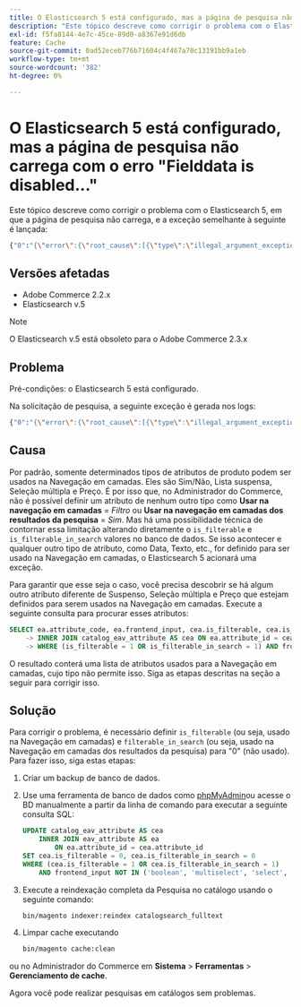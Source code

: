 ```yaml
---
title: O Elasticsearch 5 está configurado, mas a página de pesquisa não carrega com o erro "Fielddata is disabled..."
description: "Este tópico descreve como corrigir o problema com o Elasticsearch 5, em que a página de pesquisa não carrega, e a exceção semelhante à seguinte é lançada:"
exl-id: f5fa8144-4e7c-45ce-89d0-a8367e91d6db
feature: Cache
source-git-commit: 0ad52eceb776b71604c4f467a70c13191bb9a1eb
workflow-type: tm+mt
source-wordcount: '382'
ht-degree: 0%

---
```


# O Elasticsearch 5 está configurado, mas a página de pesquisa não carrega com o erro &quot;Fielddata is disabled...&quot;

Este tópico descreve como corrigir o problema com o Elasticsearch 5, em que a página de pesquisa não carrega, e a exceção semelhante à seguinte é lançada:

```bash
{"0":"{\"error\":{\"root_cause\":[{\"type\":\"illegal_argument_exception\",\"reason\":\"Fielddata is disabled on text fields by default. Set fielddata=true on [%attribute_code%]] in order to load fielddata in memory by uninverting the inverted index. Note that this can however use significant memory.\"}].
```

## Versões afetadas

* Adobe Commerce 2.2.x
* Elasticsearch v.5

>[!NOTE]
>
>O Elasticsearch v.5 está obsoleto para o Adobe Commerce 2.3.x

## Problema

Pré-condições: o Elasticsearch 5 está configurado.

Na solicitação de pesquisa, a seguinte exceção é gerada nos logs:

```bash
{"0":"{\"error\":{\"root_cause\":[{\"type\":\"illegal_argument_exception\",\"reason\":\"Fielddata is disabled on text fields by default. Set fielddata=true on [%attribute_code%]] in order to load fielddata in memory by uninverting the inverted index. Note that this can however use significant memory.\"}].
```

## Causa

Por padrão, somente determinados tipos de atributos de produto podem ser usados na Navegação em camadas. Eles são Sim/Não, Lista suspensa, Seleção múltipla e Preço. É por isso que, no Administrador do Commerce, não é possível definir um atributo de nenhum outro tipo como **Usar na navegação em camadas** = *Filtro* ou **Usar na navegação em camadas dos resultados da pesquisa** = *Sim*. Mas há uma possibilidade técnica de contornar essa limitação alterando diretamente o `is_filterable` e `is_filterable_in_search` valores no banco de dados. Se isso acontecer e qualquer outro tipo de atributo, como Data, Texto, etc., for definido para ser usado na Navegação em camadas, o Elasticsearch 5 acionará uma exceção.

Para garantir que esse seja o caso, você precisa descobrir se há algum outro atributo diferente de Suspenso, Seleção múltipla e Preço que estejam definidos para serem usados na Navegação em camadas. Execute a seguinte consulta para procurar esses atributos:

```sql
SELECT ea.attribute_code, ea.frontend_input, cea.is_filterable, cea.is_filterable_in_search FROM eav_attribute AS ea
    -> INNER JOIN catalog_eav_attribute AS cea ON ea.attribute_id = cea.`attribute_id`
    -> WHERE (is_filterable = 1 OR is_filterable_in_search = 1) AND frontend_input NOT IN ('boolean', 'multiselect', 'select', 'price');
```

O resultado conterá uma lista de atributos usados para a Navegação em camadas, cujo tipo não permite isso. Siga as etapas descritas na seção a seguir para corrigir isso.

## Solução

Para corrigir o problema, é necessário definir `is_filterable` (ou seja, usado na Navegação em camadas) e `filterable_in_search` (ou seja, usado na Navegação em camadas dos resultados da pesquisa) para &quot;0&quot; (não usado). Para fazer isso, siga estas etapas:

1. Criar um backup de banco de dados.
1. Use uma ferramenta de banco de dados como [phpMyAdmin](https://devdocs.magento.com/guides/v2.2/install-gde/prereq/optional.html#install-optional-phpmyadmin)ou acesse o BD manualmente a partir da linha de comando para executar a seguinte consulta SQL:

   ```sql
   UPDATE catalog_eav_attribute AS cea
       INNER JOIN eav_attribute AS ea
           ON ea.attribute_id = cea.attribute_id
   SET cea.is_filterable = 0, cea.is_filterable_in_search = 0
   WHERE (cea.is_filterable = 1 OR cea.is_filterable_in_search = 1)
       AND frontend_input NOT IN ('boolean', 'multiselect', 'select', 'price');
   ```

1. Execute a reindexação completa da Pesquisa no catálogo usando o seguinte comando:

   ```bash
   bin/magento indexer:reindex catalogsearch_fulltext
   ```

1. Limpar cache executando

   ```bash
   bin/magento cache:clean
   ```

ou no Administrador do Commerce em **Sistema** > **Ferramentas** > **Gerenciamento de cache**.

Agora você pode realizar pesquisas em catálogos sem problemas.
